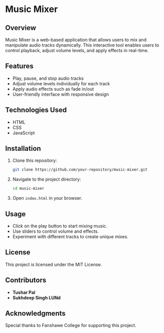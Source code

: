 # Music Mixer

## Overview
Music Mixer is a web-based application that allows users to mix and manipulate audio tracks dynamically. This interactive tool enables users to control playback, adjust volume levels, and apply effects in real-time.

## Features
- Play, pause, and stop audio tracks
- Adjust volume levels individually for each track
- Apply audio effects such as fade in/out
- User-friendly interface with responsive design

## Technologies Used
- HTML
- CSS
- JavaScript

## Installation
1. Clone this repository:
   ```sh
   git clone https://github.com/your-repository/music-mixer.git
   ```
2. Navigate to the project directory:
   ```sh
   cd music-mixer
   ```
3. Open `index.html` in your browser.

## Usage
- Click on the play button to start mixing music.
- Use sliders to control volume and effects.
- Experiment with different tracks to create unique mixes.

## License
This project is licensed under the MIT License.

## Contributors
- **Tushar Pal**
- **Sukhdeep Singh LUNd**

## Acknowledgments
Special thanks to Fanshawe College for supporting this project.
